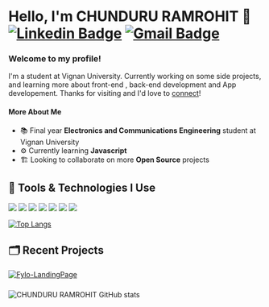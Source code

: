 # Hello, I'm CHUNDURU RAMROHIT 👋 <br />[![Linkedin Badge](https://img.shields.io/badge/-LinkedIn-blue?style=flat&logo=Linkedin&logoColor=white&link=https://www.linkedin.com/in//)](https://www.linkedin.com/in//) [![Gmail Badge](https://img.shields.io/badge/-Gmail-c14438?style=flat&logo=Gmail&logoColor=white&link=mailto:chundururamrohit1@gmail.com)](mailto:chundururamrohit1@gmail.com)

### Welcome to my profile! 
I'm a student at Vignan University. Currently working on some side projects, and learning more about front-end , back-end development and App developement. Thanks for visiting and I'd love to [connect](https://www.linkedin.com/)!

#### More About Me
- 📚 Final year **Electronics and Communications Engineering** student at Vignan University
- ⚙️ Currently learning **Javascript** 
- 🏗️ Looking to collaborate on more **Open Source** projects


## 🔧 Tools & Technologies I Use
![](https://img.shields.io/badge/Code-Python-informational?style=flat&logo=python&logoColor=white&color=6aa6f8)
![](https://img.shields.io/badge/Code-Java-informational?style=flat&logo=java&logoColor=white&color=6aa6f8)
![](https://img.shields.io/badge/Code-JavaScript-informational?style=flat&logo=javascript&logoColor=white&color=6aa6f8)
![](https://img.shields.io/badge/Code-HTML-informational?style=flat&logo=html5&logoColor=white&color=6aa6f8)
![](https://img.shields.io/badge/Code-CSS-informational?style=flat&logo=css3&logoColor=white&color=6aa6f8)
![](https://img.shields.io/badge/OS-Windows-informational?style=flat&logo=windows&logoColor=white&color=6aa6f8)
![](https://img.shields.io/badge/Editor-VS_Code-informational?style=flat&logo=visual-studio-code&logoColor=white&color=6aa6f8)

[![Top Langs](https://github-readme-stats.vercel.app/api/top-langs/?username=chundururamrohit1&layout=compact&bg_color=22272E&text_color=8A919A&title_color=69A5F7)](https://github.com/chundururamrohit1)

## 🗂️ Recent Projects
####
<a href="https://github.com/">
  <img align="center" src="https://github-readme-stats.vercel.app/api/pin/?username=chundururamrohit1&repo=ChitChat&show_icons=true&line_height=50&title_color=6aa6f8&text_color=8a919a&icon_color=6aa6f8&bg_color=22272e&layout=compact" alt="Fylo-LandingPage" />
</a>

###
![CHUNDURU RAMROHIT GitHub stats](https://github-readme-stats.vercel.app/api?username=chundururamrohit1&count_private=true&show_icons=true&hide=stars&bg_color=22272E&icon_color=69A5F7&text_color=8A919A&title_color=69A5F7)


<!--
![](https://img.shields.io/badge/Shell-Bash-informational?style=flat&logo=gnu-bash&logoColor=white&color=6aa6f8)
![](https://img.shields.io/badge/Tools-PostgreSQL-informational?style=flat&logo=postgresql&logoColor=white&color=6aa6f8)
![](https://img.shields.io/badge/Tools-Docker-informational?style=flat&logo=docker&logoColor=white&color=6aa6f8)
![](https://img.shields.io/badge/Tools-Kubernetes-informational?style=flat&logo=kubernetes&logoColor=white&color=6aa6f8)
-->
